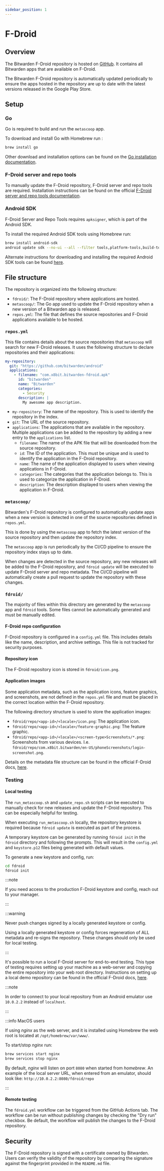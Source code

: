 ```yaml
---
sidebar_position: 1
---
```


# F-Droid

## Overview

The Bitwarden F-Droid repository is hosted on [GitHub](https://github.com/bitwarden/f-droid). It
contains all Bitwarden apps that are available on F-Droid.

The Bitwarden F-Droid repository is automatically updated periodically to ensure the apps hosted in
the repository are up to date with the latest versions released in the Google Play Store.

## Setup

### Go

Go is required to build and run the `metascoop` app.

To download and install Go with Homebrew run :

```bash
brew install go
```

Other download and installation options can be found on the
[Go installation documentation](https://go.dev/doc/install).

### F-Droid server and repo tools

To manually update the F-Droid repository, F-Droid server and repo tools are required. Installation
instructions can be found on the official
[F-Droid server and repo tools documentation](https://f-droid.org/en/docs/Installing_the_Server_and_Repo_Tools/).

### Android SDK

F-Droid Server and Repo Tools requires `apksigner`, which is part of the Android SDK.

To install the required Android SDK tools using Homebrew run:

```bash
brew install android-sdk
android update sdk --no-ui --all --filter tools,platform-tools,build-tools-25.0.0
```

Alternate instructions for downloading and installing the required Android SDK tools can be found
[here](https://developer.android.com/studio/releases/platform-tools).

## File structure

The repository is organized into the following structure:

- `fdroid/`: The F-Droid repository where applications are hosted.
- `metascoop/`: The Go app used to update the F-Droid repository when a new version of a Bitwarden
  app is released.
- `repos.yml`: The file that defines the source repositories and F-Droid applications available to
  be hosted.

### `repos.yml`

This file contains details about the source repositories that `metascoop` will search for new
F-Droid releases. It uses the following structure to declare repositories and their applications:

```yaml
my-repository:
  git: "https://github.com/bitwarden/android"
  applications:
    - filename: "com.x8bit.bitwarden-fdroid.apk"
      id: "bitwarden"
      name: "Bitwarden"
      categories:
        - Security
      description: |
        My awesome app description.
```

- `my-repository`: The name of the repository. This is used to identify the repository in the index.
- `git`: The URL of the source repository.
- `applications`: The applications that are available in the repository. Multiple applications can
  be added to the repository by adding a new entry to the `applications` list.
  - `filename`: The name of the APK file that will be downloaded from the source repository.
  - `id`: The ID of the application. This must be unique and is used to identify the application in
    the F-Droid repository.
  - `name`: The name of the application displayed to users when viewing applications in F-Droid.
  - `categories`: The categories that the application belongs to. This is used to categorize the
    application in F-Droid.
  - `description`: The description displayed to users when viewing the application in F-Droid.

### `metascoop/`

Bitwarden's F-Droid repository is configured to automatically update apps when a new version is
detected in one of the source repositories defined in `repos.yml`.

This is done by using the `metascoop` app to fetch the latest version of the source repository and
then update the repository index.

The `metascoop` app is run periodically by the CI/CD pipeline to ensure the repository index stays
up to date.

When changes are detected in the source repository, any new releases will be added to the F-Droid
repository, and `fdroid update` will be executed to update F-Droid server and repo metadata. The
CI/CD pipeline will automatically create a pull request to update the repository with these changes.

### `fdroid/`

The majority of files within this directory are generated by the `metascoop` app and `fdroid` tools.
Some files cannot be automatically generated and must be manually edited.

#### F-Droid repo configuration

F-Droid repository is configured in a `config.yml` file. This includes details like the name,
description, and archive settings. This file is not tracked for security purposes.

#### Repository icon

The F-Droid repository icon is stored in `fdroid/icon.png`.

#### Application images

Some application metadata, such as the application icons, feature graphics, and screenshots, are not
defined in the `repos.yml` file and must be placed in the correct location within the F-Droid
repository.

The following directory structure is used to store the application images:

- `fdroid/repo/<app-id>/<locale>/icon.png`: The application icon.
- `fdroid/repo/<app-id>/<locale>/feature-graphic.png`: The feature graphic.
- `fdroid/repo/<app-id>/<locale>/<screen-type>Screenshots/*.png`: Screenshots from various devices.
  I.e. `fdroid/repo/com.x8bit.bitwarden/en-US/phoneScreenshots/login-screenshot.png`.

Details on the metadata file structure can be found in the official F-Droid docs,
[here](https://f-droid.org/en/docs/All_About_Descriptions_Graphics_and_Screenshots/#in-the-f-droid-repo).

### Testing

#### Local testing

The `run_metascoop.sh` and `update_repo.sh` scripts can be executed to manually check for new
releases and update the F-Droid repository. This can be especially helpful for testing.

When executing `run_metascoop.sh` locally, the repository keystore is required because
`fdroid update` is executed as part of the process.

A temporary keystore can be generated by running `fdroid init` in the `fdroid` directory and
following the prompts. This will result in the `config.yml` and `keystore.p12` files being generated
with default values.

To generate a new keystore and config, run:

```bash
cd fdroid
fdroid init
```

<Bitwarden>

:::note

If you need access to the production F-Droid keystore and config, reach out to your manager.

:::

</Bitwarden>

:::warning

Never push changes signed by a locally generated keystore or config.

Using a locally generated keystore or config forces regeneration of ALL metadata and re-signs the
repository. These changes should only be used for local testing.

:::

It's possible to run a local F-Droid server for end-to-end testing. This type of testing requires
setting up your machine as a web-server and copying the entire repository into your web root
directory. Instructions on setting up a local demo repository can be found in the official F-Droid
docs, [here](https://f-droid.org/docs/Setup_an_F-Droid_App_Repo/#local-demo-repo-howto).

:::note

In order to connect to your local repository from an Android emulator use `10.0.2.2` instead of
`localhost`.

:::

:::info MacOS users

If using _nginx_ as the web server, and it is installed using Homebrew the web root is located at
`/opt/homebrew/var/www/`.

To start/stop _nginx_ run:

```bash
brew services start nginx
brew services stop nginx
```

By default, _nginx_ will listen on port `8080` when started from _homebrew_. An example of the local
server URL, when entered from an emulator, should look like: `http://10.0.2.2:8080/fdroid/repo`

:::

#### Remote testing

The `fdroid.yml` workflow can be triggered from the GitHub Actions tab. The workflow can be run
without publishing changes by checking the "Dry run" checkbox. Be default, the workflow will publish
the changes to the F-Droid repository.

## Security

The F-Droid repository is signed with a certificate owned by Bitwarden. Users can verify the
validity of the repository by comparing the signature against the fingerprint provided in the
`README.md` file.
